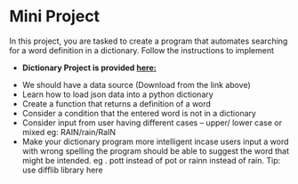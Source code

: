 # Mini Project

In this project, you are tasked to create a program that automates searching for a word definition in a dictionary. Follow the instructions to implement



* <b>Dictionary Project is provided <a href="https://github.com/mutemip/dictionary-data">here:</a></b> 



- We should have a data source (Download from the link above)
- Learn how to load json data into a python dictionary
- Create a function that returns a definition of a word
- Consider a condition that the entered word is not in a dictionary
- Consider input from user having different cases – upper/ lower case or mixed eg: RAIN/rain/RaIN
- Make your dictionary program more intelligent incase users input a word with wrong spelling the program should be able to suggest the word that might be intended.
eg . pott instead of pot or rainn instead of rain. Tip: use difflib library here